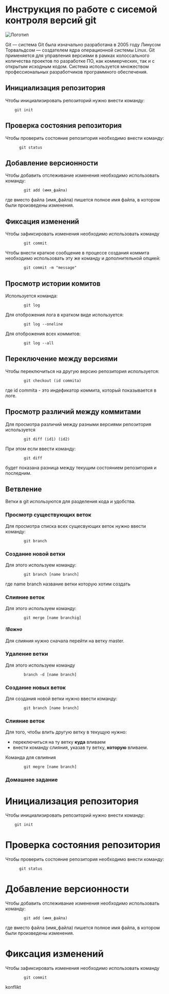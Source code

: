 # Инструкция по работе с сисемой контроля версий git

![Логотип](git.png)

Git — система Git была изначально разработана в 2005 году Линусом Торвальдсом — создателем ядра операционной системы Linux. Git применяется для управления версиями в рамках колоссального количества проектов по разработке ПО, как коммерческих, так и с открытым исходным кодом. Система используется множеством профессиональных разработчиков программного обеспечения.

## Инициализация репозитория

Чтобы инициализировать репозиторий нужно внести команду:

        git init

 ## Проверка состояния репозитория

Чтобы проверить состояние репозитория необходимо внести команду:

          git status


## Добавление версионности 

Чтобы добавить отслеживание изменения необходимо использовать команду:

            git add (имя_файла)

где вместо файла (имя_файла) пишется полное имя файла, в котором были произведены изменения.

## Фиксация изменений

Чтобы зафиксировать изменения необходимо использовать команду 

            git commit

Чтобы внести краткое сообщение в процессе создания коммита необходимо использовать эту же команду и дополнительной опцией:

            git commit -m "message"

## Просмотр истории комитов

Используется команда:

            git log

Для отоброжения лога в кратком виде используется:

            git log --oneline

Для отоброжения всех коммитов:

            git log --all

## Переключение между версиями

Чтобы переключиться на другую версию репозитория используется:

            git checkout (id commita)

где id commita - это индефикатор коммита, который показывается в логе.

## Просмотр различий между коммитами

Для просмотра различий между разными версиями репозитория используется 

            git diff (id1) (id2)

При этом если ввести команду:

            git diff

будет показана разница между текущим состоянием репозитория и последним.

## Ветвление

Ветки в git используются для разделения кода и удобства.


### Просмотр существующих веток

Для просмотра списка всех сущесвующих веток нужно ввести команду:

            git branch

### Создание новой ветки

Для этого используем команду:

            git branch [name branch]
где name branch название ветки которую хотим создать

### Слияние веток

Для этого используем команду:

            git merge [name branchig]
#### *!Важно* 
Для слияния нужно сначала перейти на ветку master.

### Удаление ветки

Для этого используем команду

            branch -d [name branch]

### Создание новых веток

Для создания новой ветки нужно ввести команду:

            git branch [name branch]

### Слияние веток

Для того, чтобы влить другую ветку в текущую нужно:
- переключиться на ту ветку **куда** вливаем
- внести команду слияния, указав ту ветку, **которую** вливаем.

Команда для свлияния

            git megre [name branch]


### Домашнее задание


# Инициализация репозитория

Чтобы инициализировать репозиторий нужно внести команду:

        git init


# Проверка состояния репозитория

Чтобы проверить состояние репозитория необходимо внести команду:

          git status


# Добавление версионности

Чтобы добавить отслеживание изменения необходимо использовать команду:

            git add (имя_файла)

где вместо файла (имя_файла) пишется полное имя файла, в котором были произведены изменения.


# Фиксация изменений

Чтобы зафиксировать изменения необходимо использовать команду 

            git commit
 konflikt

